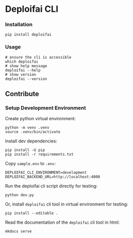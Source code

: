# Deploifai CLI

### Installation

```shell
pip install deploifai
```

### Usage

```shell
# ensure the cli is accessible
which deploifai
# show help message
deploifai --help
# show version
deploifai --version
```

## Contribute

### Setup Development Environment

Create python virtual environment:

```shell
python -m venv .venv
source .venv/bin/activate
````

Install dev dependencies:

```shell
pip install -U pip
pip install -r requirements.txt
```

Copy `sample.env` to `.env`:

```text
DEPLOIFAI_CLI_ENVIRONMENT=development
DEPLOIFAI_BACKEND_URL=http://localhost:4000
```

Run the deploifai cli script directly for testing:

```shell
python dev.py
```

Or, install `deploifai` cli tool in virtual environment for testing:

```shell
pip install --editable . 
```

Read the documentation of the `deploifai` cli tool in html:

```shell
mkdocs serve
```